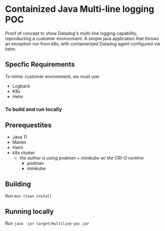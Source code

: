# Containized Java Multi-line logging POC

Proof of concept to show Datadog's multi-line logging capability, reproducting
a customer environment. A simple java application that throws an exception run
from k8s, with containerized Datadog agent configured via helm.

## Specfic Requirements

To mimic customer environment, we must use:

- Logback
- K8s
- Helm

### To build and run locally
## Prerequestites

- Java 11
- Maven
- Helm
- k8s cluster
  - _the author is using podman + minikube w/ the CRI-O runtime_
    - podman
    - minikube

## Building

Run `mvn clean install`

## Running locally

Run `java -jar target/multiline-poc.jar`
